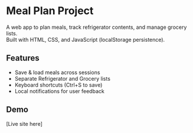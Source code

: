 # Meal Plan Project

A web app to plan meals, track refrigerator contents, and manage grocery lists.  
Built with HTML, CSS, and JavaScript (localStorage persistence).

## Features
- Save & load meals across sessions
- Separate Refrigerator and Grocery lists
- Keyboard shortcuts (Ctrl+S to save)
- Local notifications for user feedback

## Demo
[Live site here]
